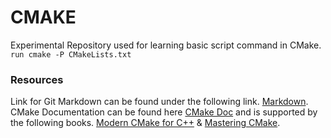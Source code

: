 # CMAKE
Experimental Repository used for learning basic script command in CMake.
``run cmake -P CMakeLists.txt``

### Resources
Link for Git Markdown can be found under the following link. [Markdown](https://docs.github.com/en/get-started/writing-on-github/getting-started-with-writing-and-formatting-on-github/basic-writing-and-formatting-syntax).
CMake Documentation can be found here [CMake Doc](https://cmake.org/cmake/help/latest/index.html) and is supported by the following books. [Modern CMake for C++](https://www.amazon.ca/Modern-CMake-Discover-approach-packaging/dp/1801070059) & [Mastering CMake](https://www.amazon.ca/Mastering-CMake-Ken-Martin/dp/1930934319).
